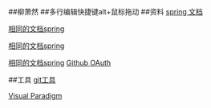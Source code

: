 ##柳萧然
##多行编辑快捷键alt+鼠标拖动
##资料
[spring 文档](https://spring.io/guides/)

[相同的文档spring](https://spring.io/guides/gs/serving-web-content/)

[相同的文档spring](https://spring.io/guides/gs/serving-web-content/)

[相同的文档spring](https://spring.io/guides/gs/serving-web-content/)
[Github OAuth](https://developer.github.com/apps/building-oauth-apps/creating-an-oauth-app/)

##工具
[git工具](https://git-scm.com/download)

[Visual Paradigm](https://www.visual-paradigm.com)